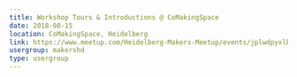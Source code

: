 ```yaml
---
title: Workshop Tours & Introductions @ CoMakingSpace
date: 2018-08-15
location: CoMakingSpace, Heidelberg
link: https://www.meetup.com/Heidelberg-Makers-Meetup/events/jplwdpyxlbtb/
usergroup: makershd
type: usergroup
---
```

